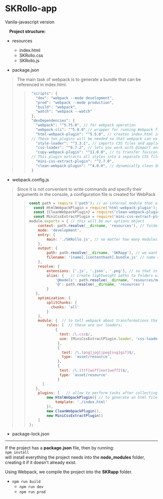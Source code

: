 # SKRollo-app
Vanila-javascript version

&emsp;**Project structure:**
* resources
  + index.html
  + SKRollo.css
  + SKRollo.js
  
* package.json
> The main task of webpack is to generate a bundle that can be referenced in index.html.
> > ```javascript
> >  "scripts": {
> >    "dev": "webpack --mode development",
> >    "prod": "webpack --mode production",
> >    "build": "webpack",
> >    "watch": "webpack --watch"
> >  },
> >  "devDependencies": {
> >    "webpack": "^5.75.0", // for webpack operation
> >    "webpack-cli": "^5.0.0" // wrapper for running Webpack from command line
> >    "html-webpack-plugin": "^5.5.0", // creates index.html in dist directory and automatically adds bundle link to it
> >  // These two plugins will be needed so that webpack can validly work with CSS, can load and extract css files:
> >    "style-loader": "^3.3.1", // imports CSS files and applies styles to the DOM
> >    "css-loader": "^6.7.2", // lets you work with @import and url() inside CSS
> >    "copy-webpack-plugin": "^11.0.0", // to transfer favicons to the SKRapp folder
> >  // This plugin extracts all styles into a separate CSS file that can be attached to a page via a <link> tag.
> >    "mini-css-extract-plugin": "^2.7.0",
> >    "clean-webpack-plugin": "^4.0.0", // dynamically clean SKRapp folder in order to update user cache
> >  }
> > ```

* webpack.config.js
> Since it is not convenient to write commands and specify their arguments in the console, a configuration file is created for WebPack
> > ```javascript
> > const path = require ('path'); // an internal module that allows you to comfortably work with paths on platform;
> >   const HtmlWebpackPlugin = require('html-webpack-plugin');
> >   const {CleanWebpackPlugin} = require('clean-webpack-plugin');
> >   const MiniCssExtractPlugin = require('mini-css-extract-plugin');
> > module.exports = { // this will be our options object
> > 	context: path.resolve(__dirname, 'resources'), // folder where source files of project are located and will be linked to it
> > 	mode: 'development',
> > 	entry: {
> > 		main: './SKRollo.js', // no matter how many modules application contains, there is always a single entry point;
> > 	}, 
> > 	output: {
> > 		path: path.resolve(__dirname, 'SKRapp'), // we want to put everything in SKRapp folder
> > 		filename: '[name].[contenthash].bundle.js' // name configured file using patterns
> > 	}, 	
> > 	resolve: {
> > 		extensions: ['.js', '.json', '.png'], // so that in imports, file extensions are not written, but only their names
> > 		alias: {   // create lightweight paths to folders with files;
> > 			'@models': path.resolve(__dirname, 'resources/models'),
> > 			'@': path.resolve(__dirname, 'resources')
> > 		}	
> >    },	
> > 	optimization: {
> > 	    splitChunks: {
> >           chunks: 'all'		
> > 	    }	
> > 	},
> > 	module: {  // to tell webpack about transformations that need to be done before generating bundle;  
> >         rules: [  // these are our loaders;
> >             {
> >               test: /\.css$/,
> >               use: [MiniCssExtractPlugin.loader, 'css-loader']
> >              },
> > 			 {
> >                test: /\.(png|jpg|jpeg|svg|gif)$/,
> >                type: 'asset/resource',
> >              },
> > 			 {
> >               test: /\.(ttf|woff|eot|woff2)$/,
> >               type: 'asset/resource'
> >              }
> >       ]
> >    },
> > 	plugins: [   // allow to perform tasks after collecting the bundle                        
> >         new HtmlWebpackPlugin({ // to generate an html file based on our base html
> > 			template: './index.html'
> > 		}),
> >         new CleanWebpackPlugin(),
> > 		new MiniCssExtractPlugin()
> >     ] 
> > };
> > ```

* package-lock.json
___
If the project has a **package.json** file, then by running:<br>
     ``npm install``<br>
will install everything the project needs into the **node_modules** folder, creating it if it doesn't already exist.






Using Webpack, we compile the project into the **SKRapp** folder.
* ``npm run build``
  + ``npm run dev``
  + ``npm run prod``









